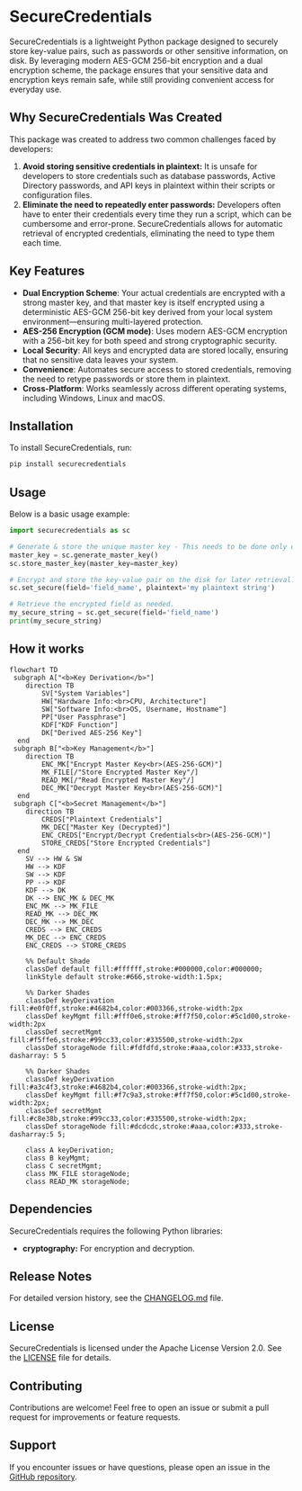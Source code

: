 # SecureCredentials

SecureCredentials is a lightweight Python package designed to securely store key-value pairs, such as passwords 
or other sensitive information, on disk. By leveraging modern AES-GCM 256-bit encryption and a dual encryption scheme, 
the package ensures that your sensitive data and encryption keys remain safe, while still providing convenient access 
for everyday use.

## Why SecureCredentials Was Created
This package was created to address two common challenges faced by developers:

1. **Avoid storing sensitive credentials in plaintext:** It is unsafe for developers to store credentials such as 
database passwords, Active Directory passwords, and API keys in plaintext within their scripts or configuration files.
2. **Eliminate the need to repeatedly enter passwords:** Developers often have to enter their credentials every 
time they run a script, which can be cumbersome and error-prone. SecureCredentials allows for automatic retrieval 
of encrypted credentials, eliminating the need to type them each time.

## Key Features

- **Dual Encryption Scheme**: Your actual credentials are encrypted with a strong master key, and that master key is 
itself encrypted using a deterministic AES-GCM 256-bit key derived from your local system environment—ensuring 
multi-layered protection.
- **AES-256 Encryption (GCM mode)**: Uses modern AES-GCM encryption with a 256-bit key for both speed and strong 
cryptographic security.
- **Local Security**: All keys and encrypted data are stored locally, ensuring that no sensitive data leaves your system.
- **Convenience**: Automates secure access to stored credentials, removing the need to retype passwords or store 
them in plaintext.
- **Cross-Platform**: Works seamlessly across different operating systems, including Windows, Linux and macOS.

## Installation

To install SecureCredentials, run:

```bash
pip install securecredentials
```

## Usage

Below is a basic usage example:

```python
import securecredentials as sc

# Generate & store the unique master key - This needs to be done only once. 
master_key = sc.generate_master_key()
sc.store_master_key(master_key=master_key)

# Encrypt and store the key-value pair on the disk for later retrieval.
sc.set_secure(field='field_name', plaintext='my plaintext string')

# Retrieve the encrypted field as needed.
my_secure_string = sc.get_secure(field='field_name')
print(my_secure_string)
```

## How it works

```mermaid
flowchart TD
 subgraph A["<b>Key Derivation</b>"]
    direction TB
        SV["System Variables"]
        HW["Hardware Info:<br>CPU, Architecture"]
        SW["Software Info:<br>OS, Username, Hostname"]
        PP["User Passphrase"]
        KDF["KDF Function"]
        DK["Derived AES-256 Key"]
  end
 subgraph B["<b>Key Management</b>"]
    direction TB
        ENC_MK["Encrypt Master Key<br>(AES-256-GCM)"]
        MK_FILE[/"Store Encrypted Master Key"/]
        READ_MK[/"Read Encrypted Master Key"/]
        DEC_MK["Decrypt Master Key<br>(AES-256-GCM)"]
  end
 subgraph C["<b>Secret Management</b>"]
    direction TB
        CREDS["Plaintext Credentials"]
        MK_DEC["Master Key (Decrypted)"]
        ENC_CREDS["Encrypt/Decrypt Credentials<br>(AES-256-GCM)"]
        STORE_CREDS["Store Encrypted Credentials"]
  end
    SV --> HW & SW
    HW --> KDF
    SW --> KDF
    PP --> KDF
    KDF --> DK
    DK --> ENC_MK & DEC_MK
    ENC_MK --> MK_FILE
    READ_MK --> DEC_MK
    DEC_MK --> MK_DEC
    CREDS --> ENC_CREDS
    MK_DEC --> ENC_CREDS
    ENC_CREDS --> STORE_CREDS

    %% Default Shade
    classDef default fill:#ffffff,stroke:#000000,color:#000000;
    linkStyle default stroke:#666,stroke-width:1.5px;

    %% Darker Shades
    classDef keyDerivation fill:#e0f0ff,stroke:#4682b4,color:#003366,stroke-width:2px
    classDef keyMgmt fill:#fff0e6,stroke:#ff7f50,color:#5c1d00,stroke-width:2px
    classDef secretMgmt fill:#f5ffe6,stroke:#99cc33,color:#335500,stroke-width:2px
    classDef storageNode fill:#fdfdfd,stroke:#aaa,color:#333,stroke-dasharray: 5 5

    %% Darker Shades    
    classDef keyDerivation fill:#a3c4f3,stroke:#4682b4,color:#003366,stroke-width:2px;
    classDef keyMgmt fill:#f7c9a3,stroke:#ff7f50,color:#5c1d00,stroke-width:2px;
    classDef secretMgmt fill:#c8e38b,stroke:#99cc33,color:#335500,stroke-width:2px;
    classDef storageNode fill:#dcdcdc,stroke:#aaa,color:#333,stroke-dasharray:5 5;

    class A keyDerivation;
    class B keyMgmt;
    class C secretMgmt;
    class MK_FILE storageNode;
    class READ_MK storageNode;

```

## Dependencies

SecureCredentials requires the following Python libraries:

- **cryptography:** For encryption and decryption.


## Release Notes

For detailed version history, see the [CHANGELOG.md](https://github.com/rohitlal125555/securecredentials/blob/main/CHANGELOG.md) file.


## License

SecureCredentials is licensed under the Apache License Version 2.0. See the 
[LICENSE](https://github.com/rohitlal125555/securecredentials/blob/main/LICENSE) file for details.

## Contributing

Contributions are welcome! Feel free to open an issue or submit a pull request for improvements or feature requests.

## Support

If you encounter issues or have questions, please open an issue in the 
[GitHub repository](https://github.com/rohitlal125555/securecredentials/issues).

